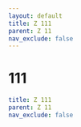 ```yaml
---
layout: default
title: Z 111
parent: Z 11
nav_exclude: false
---
```

# 111

```yaml
title: Z 111
parent: Z 11
nav_exclude: false
```
